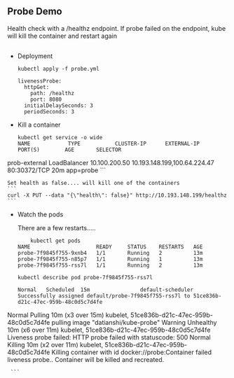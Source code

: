 ## Probe Demo

Health check with a /healthz endpoint. If probe failed on the endpoint, kube will kill the container and restart again

##

  * Deployment

    ```
    kubectl apply -f probe.yml
    ```

    ```
    livenessProbe:
      httpGet:
        path: /healthz
        port: 8080
      initialDelaySeconds: 3
      periodSeconds: 3
    ```
  * Kill a container

    ```
    kubectl get service -o wide
    NAME            TYPE           CLUSTER-IP      EXTERNAL-IP                    PORT(S)        AGE       SELECTOR
prob-external   LoadBalancer   10.100.200.50   10.193.148.199,100.64.224.47   80:30372/TCP   20m       app=probe
    ```

    Set health as false.... will kill one of the containers
    ```
    curl -X PUT --data "{\"health\": false}" http://10.193.148.199/healthz
    ```

  * Watch the pods

    There are a few restarts.....

     ```
         kubectl get pods
    NAME                     READY     STATUS    RESTARTS   AGE
    probe-7f9845f755-9xnb4   1/1       Running   2          13m
    probe-7f9845f755-n85p7   1/1       Running   1          13m
    probe-7f9845f755-rss7l   1/1       Running   2          13m
     ```


     ```
     kubectl describe pod probe-7f9845f755-rss7l

     Normal   Scheduled  15m                default-scheduler                              Successfully assigned default/probe-7f9845f755-rss7l to 51ce836b-d21c-47ec-959b-48c0d5c7d4fe
  Normal   Pulling    10m (x3 over 15m)  kubelet, 51ce836b-d21c-47ec-959b-48c0d5c7d4fe  pulling image "datianshi/kube-probe"
  Warning  Unhealthy  10m (x6 over 11m)  kubelet, 51ce836b-d21c-47ec-959b-48c0d5c7d4fe  Liveness probe failed: HTTP probe failed with statuscode: 500
  Normal   Killing    10m (x2 over 11m)  kubelet, 51ce836b-d21c-47ec-959b-48c0d5c7d4fe  Killing container with id docker://probe:Container failed liveness probe.. Container will be killed and recreated.
  
     ```    
